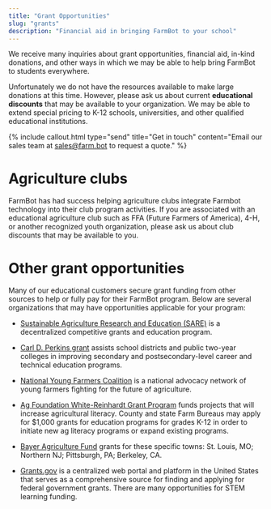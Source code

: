 ```yaml
---
title: "Grant Opportunities"
slug: "grants"
description: "Financial aid in bringing FarmBot to your school"
---
```


We receive many inquiries about grant opportunities, financial aid, in-kind donations, and other ways in which we may be able to help bring FarmBot to students everywhere.

Unfortunately we do not have the resources available to make large donations at this time. However, please ask us about current **educational discounts** that may be available to your organization. We may be able to extend special pricing to K-12 schools, universities, and other qualified educational institutions.

{%
include callout.html
type="send"
title="Get in touch"
content="Email our sales team at [sales@farm.bot](mailto:sales@farm.bot) to request a quote."
%}

# Agriculture clubs

FarmBot has had success helping agriculture clubs integrate Farmbot technology into their club program activities. If you are associated with an educational agriculture club such as FFA (Future Farmers of America), 4-H, or another recognized youth organization, please ask us about club discounts that may be available to you.

# Other grant opportunities

Many of our educational customers secure grant funding from other sources to help or fully pay for their FarmBot program. Below are several organizations that may have opportunities applicable for your program:

- [Sustainable Agriculture Research and Education (SARE)](https://www.sare.org/) is a decentralized competitive grants and education program.

- [Carl D. Perkins grant](http://www.doe.mass.edu/federalgrants/perkins/) assists school districts and public two-year colleges in improving secondary and postsecondary-level career and technical education programs.

- [National Young Farmers Coalition](https://www.youngfarmers.org/) is a national advocacy network of young farmers fighting for the future of agriculture.

- [Ag Foundation White-Reinhardt Grant Program](https://www.agfoundation.org/projects/wr-grants-home) funds projects that will increase agricultural literacy. County and state Farm Bureaus may apply for $1,000 grants for education programs for grades K-12 in order to initiate new ag literacy programs or expand existing programs.

- [Bayer Agriculture Fund](https://www.fund.bayer.us/grant-programs#grant-programs-1) grants for these specific towns: St. Louis, MO; Northern NJ; Pittsburgh, PA; Berkeley, CA.

- [Grants.gov](https://www.grants.gov/web/grants/search-grants.html) is a centralized web portal and platform in the United States that serves as a comprehensive source for finding and applying for federal government grants. There are many opportunities for STEM learning funding.
